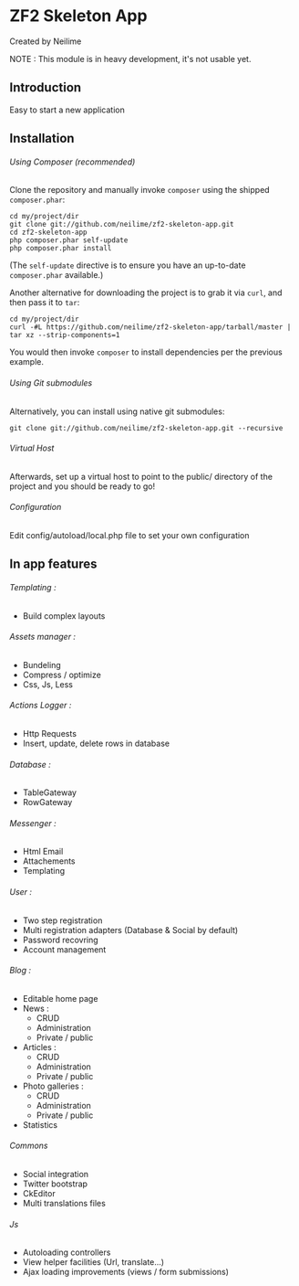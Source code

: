 ZF2 Skeleton App
================

Created by Neilime

NOTE : This module is in heavy development, it's not usable yet.

Introduction
------------

Easy to start a new application

Installation
------------

###### Using Composer (recommended)

Clone the repository and manually invoke `composer` using the shipped
`composer.phar`:

    cd my/project/dir
    git clone git://github.com/neilime/zf2-skeleton-app.git
    cd zf2-skeleton-app
    php composer.phar self-update
    php composer.phar install

(The `self-update` directive is to ensure you have an up-to-date `composer.phar`
available.)

Another alternative for downloading the project is to grab it via `curl`, and
then pass it to `tar`:

    cd my/project/dir
    curl -#L https://github.com/neilime/zf2-skeleton-app/tarball/master | tar xz --strip-components=1

You would then invoke `composer` to install dependencies per the previous
example.

###### Using Git submodules

Alternatively, you can install using native git submodules:

    git clone git://github.com/neilime/zf2-skeleton-app.git --recursive

###### Virtual Host

Afterwards, set up a virtual host to point to the public/ directory of the
project and you should be ready to go!

###### Configuration

Edit config/autoload/local.php file to set your own configuration

In app features
------------

###### Templating : 

* Build complex layouts

###### Assets manager :

* Bundeling
* Compress / optimize
* Css, Js, Less

######  Actions Logger :

* Http Requests
* Insert, update, delete rows in database

###### Database : 

* TableGateway
* RowGateway

###### Messenger :

* Html Email
* Attachements
* Templating

###### User :

* Two step registration
* Multi registration adapters (Database & Social by default)
* Password recovring
* Account management

###### Blog :

* Editable home page
* News :
	- CRUD
	- Administration
	- Private / public
* Articles :
	- CRUD
	- Administration
	- Private / public
* Photo galleries :
	- CRUD
	- Administration
	- Private / public
* Statistics

###### Commons

* Social integration
* Twitter bootstrap
* CkEditor
* Multi translations files 

###### Js

* Autoloading controllers
* View helper facilities (Url, translate...)
* Ajax loading improvements (views / form submissions)
